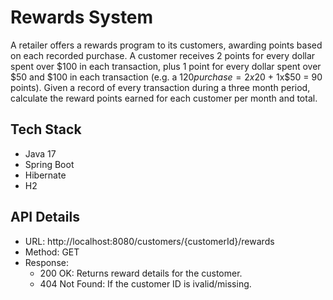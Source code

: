 # Rewards System
A retailer offers a rewards program to its customers, awarding points based on each recorded purchase. 
A customer receives 2 points for every dollar spent over $100 in each transaction, plus 1 point for every dollar spent over $50 and $100 in each transaction
(e.g. a $120 purchase = 2x$20 + 1x$50 = 90 points). 
Given a record of every transaction during a three month period, calculate the reward points earned for each customer per month and total.

## Tech Stack
- Java 17
- Spring Boot
- Hibernate
- H2

## API Details
- URL:
  http://localhost:8080/customers/{customerId}/rewards
- Method: GET
- Response:
  * 200 OK: Returns reward details for the customer.
  * 404 Not Found: If the customer ID is ivalid/missing.
